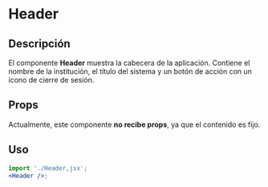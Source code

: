 # Header

## Descripción

El componente **Header** muestra la cabecera de la aplicación. Contiene el nombre de la institución, el título del sistema y un botón de acción con un ícono de cierre de sesión.

## Props

Actualmente, este componente **no recibe props**, ya que el contenido es fijo.

## Uso

```jsx
import './Header,jsx';
<Header />;
```
